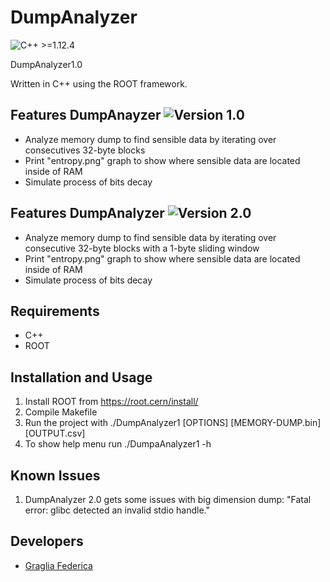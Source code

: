 # DumpAnalyzer

![C++ >=1.12.4](https://img.shields.io/badge/C++-≥_1.12.4-00599C?logo=Cplusplus)

DumpAnalyzer1.0

Written in C++ using the ROOT framework.

## Features DumpAnayzer ![Version 1.0](https://img.shields.io/badge/Version-1.0-brightgreen)
* Analyze memory dump to find sensible data by iterating over consecutives 32-byte blocks
* Print "entropy.png" graph to show where sensible data are located inside of RAM
* Simulate process of bits decay

## Features DumpAnalyzer ![Version 2.0](https://img.shields.io/badge/Version-2.0-brightgreen)
* Analyze memory dump to find sensible data by iterating over consecutive 32-byte blocks with a 1-byte sliding window
* Print "entropy.png" graph to show where sensible data are located inside of RAM
* Simulate process of bits decay

## Requirements

* C++
* ROOT

## Installation and Usage

1. Install ROOT from https://root.cern/install/
2. Compile Makefile
3. Run the project with ./DumpAnalyzer1 [OPTIONS] [MEMORY-DUMP.bin] [OUTPUT.csv]
4. To show help menu run ./DumpaAnalyzer1 -h

## Known  Issues
1. DumpAnalyzer 2.0 gets some issues with big dimension dump: "Fatal error: glibc detected an invalid stdio handle."

## Developers
* [Graglia Federica](https://github.com/federicaGraglia)

